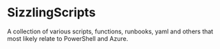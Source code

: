 # SizzlingScripts
A collection of various scripts, functions, runbooks, yaml and others that most likely relate to PowerShell and Azure.
